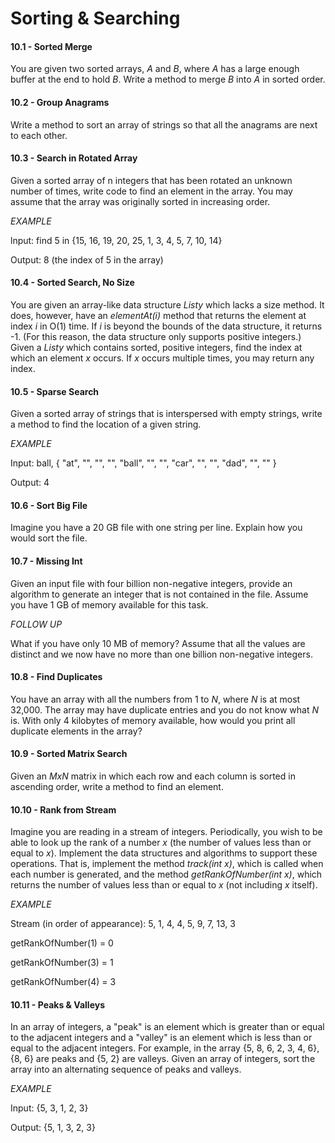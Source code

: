 # Sorting & Searching

#### 10.1 - Sorted Merge

You are given two sorted arrays, _A_ and _B_, where _A_ has a large enough buffer at the end to hold _B_. Write a method to merge _B_ into _A_ in sorted order.

#### 10.2 - Group Anagrams

Write a method to sort an array of strings so that all the anagrams are next to each other.

#### 10.3 - Search in Rotated Array

Given a sorted array of n integers that has been rotated an unknown number of times, write code to find an element in the array. You may assume that the array was originally sorted in increasing order.

_EXAMPLE_

lnput: find 5 in {15, 16, 19, 20, 25, 1, 3, 4, 5, 7, 10, 14}

Output: 8 (the index of 5 in the array)

#### 10.4 - Sorted Search, No Size

You are given an array-like data structure _Listy_ which lacks a size method. It does, however, have an _elementAt(i)_ method that returns the element at index _i_ in O(1) time. If _i_ is beyond the bounds of the data structure, it returns -1. (For this reason, the data structure only supports positive integers.) Given a _Listy_ which contains sorted, positive integers, find the index at which an element _x_ occurs. If _x_ occurs multiple times, you may return any index.

#### 10.5 - Sparse Search

Given a sorted array of strings that is interspersed with empty strings, write a method to find the location of a given string.

_EXAMPLE_

Input: ball, { "at", "", "", "", "ball", "", "", "car", "", "", "dad", "", "" }

Output: 4

#### 10.6 - Sort Big File

Imagine you have a 20 GB file with one string per line. Explain how you would sort the file.

#### 10.7 - Missing Int

Given an input file with four billion non-negative integers, provide an algorithm to generate an integer that is not contained in the file. Assume you have 1 GB of memory available for this task.

_FOLLOW UP_

What if you have only 10 MB of memory? Assume that all the values are distinct and we now have no more than one billion non-negative integers.

#### 10.8 - Find Duplicates

You have an array with all the numbers from 1 to _N_, where _N_ is at most 32,000. The array may have duplicate entries and you do not know what _N_ is. With only 4 kilobytes of memory available, how would you print all duplicate elements in the array?

#### 10.9 - Sorted Matrix Search

Given an _MxN_ matrix in which each row and each column is sorted in ascending order, write a method to find an element.

#### 10.10 - Rank from Stream

Imagine you are reading in a stream of integers. Periodically, you wish to be able to look up the rank of a number _x_ (the number of values less than or equal to _x_). Implement the data structures and algorithms to support these operations. That is, implement the method _track(int x)_, which is called when each number is generated, and the method _getRankOfNumber(int x)_, which returns the number of values less than or equal to _x_ (not including _x_ itself).

_EXAMPLE_

Stream (in order of appearance): 5, 1, 4, 4, 5, 9, 7, 13, 3

getRankOfNumber(1) = 0

getRankOfNumber(3) = 1

getRankOfNumber(4) = 3

#### 10.11 - Peaks & Valleys

In an array of integers, a "peak" is an element which is greater than or equal to the adjacent integers and a "valley" is an element which is less than or equal to the adjacent integers. For example, in the array {5, 8, 6, 2, 3, 4, 6}, {8, 6} are peaks and {5, 2} are valleys. Given an array of integers, sort the array into an alternating sequence of peaks and valleys.

_EXAMPLE_

Input: {5, 3, 1, 2, 3}

Output: {5, 1, 3, 2, 3}

